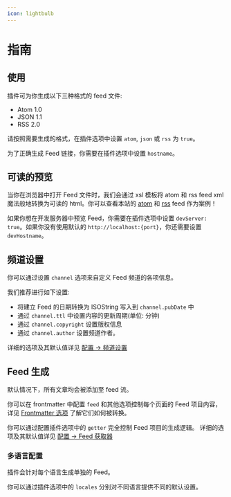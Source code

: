```yaml
---
icon: lightbulb
---
```


# 指南

## 使用

插件可为你生成以下三种格式的 feed 文件:

- Atom 1.0
- JSON 1.1
- RSS 2.0

请按照需要生成的格式，在插件选项中设置 `atom`, `json` 或 `rss` 为 `true`。

为了正确生成 Feed 链接，你需要在插件选项中设置 `hostname`。

## 可读的预览

当你在浏览器中打开 Feed 文件时，我们会通过 xsl 模板将 atom 和 rss feed xml 魔法般地转换为可读的 html。你可以查看本站的 [atom](/zh/atom.xml) 和 [rss](/zh/rss.xml) feed 作为案例！

如果你想在开发服务器中预览 Feed，你需要在插件选项中设置 `devServer: true`。如果你没有使用默认的 `http://localhost:{port}`，你还需要设置 `devHostname`。

## 频道设置

你可以通过设置 `channel` 选项来自定义 Feed 频道的各项信息。

我们推荐进行如下设置:

- 将建立 Feed 的日期转换为 ISOString 写入到 `channel.pubDate` 中
- 通过 `channel.ttl` 中设置内容的更新周期(单位: 分钟)
- 通过 `channel.copyright` 设置版权信息
- 通过 `channel.author` 设置频道作者。

详细的选项及其默认值详见 [配置 → 频道设置](./channel.md)

## Feed 生成

默认情况下，所有文章均会被添加至 feed 流。

你可以在 frontmatter 中配置 `feed` 和其他选项控制每个页面的 Feed 项目内容，详见 [Frontmatter 选项](./frontmatter.md) 了解它们如何被转换。

你可以通过配置插件选项中的 `getter` 完全控制 Feed 项目的生成逻辑。 详细的选项及其默认值详见 [配置 → Feed 获取器](./getter.md)

### 多语言配置

插件会针对每个语言生成单独的 Feed。

你可以通过插件选项中的 `locales` 分别对不同语言提供不同的默认设置。
